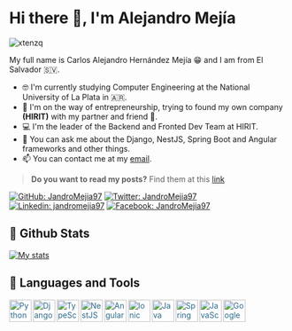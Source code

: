 # Hi there 👋, I'm Alejandro Mejía
<p align="left"> <img src="https://komarev.com/ghpvc/?username=JandroMejia97&label=Profile%20views&color=0e75b6&style=flat" alt="xtenzq" /> </p>

My full name is Carlos Alejandro Hernández Mejía 😁 and I am from El Salvador 🇸🇻.
- 🤓 I'm currently studying Computer Engineering at the National University of La Plata in 🇦🇷.
- 🚀 I'm on the way of entrepreneurship, trying to found my own company **(HIRIT)** with my partner and friend 💪.
- 💻 I'm the leader of the Backend and Fronted Dev Team at HIRIT.
- 💬 You can ask me about the Django, NestJS, Spring Boot and Angular frameworks and other things.
- 📫 You can contact me at my [email](mailto:alejandromejia2013.27@gmail.com).

> **Do you want to read my posts?** Find them at this [link](https://jandromejia97.notion.site/1d1b300262c44023a274e2442bcc0f81?v=6c5be9108d3e434aa2d5caf4c9c579cd)

[![GitHub: JandroMejia97](https://img.shields.io/github/followers/JandroMejia97?style=social)](https://github.com/JandroMejia97)
[![Twitter: JandroMejia97](https://img.shields.io/twitter/follow/JandroMejia97?style=social)](https://twitter.com/JandroMejia97)
[![Linkedin: jandromejia97](https://img.shields.io/badge/-jandromejia97-white?logo=Linkedin&logoColor=blue)](https://www.linkedin.com/in/jandromejia97/)
[![Facebook: JandroMejia97](https://img.shields.io/badge/-JandroMejia97-white?logo=Facebook&logoColor=blue)](https://www.facebook.com/JandroMejia97/)

## 👊 Github Stats

[![My stats](https://github-readme-stats.vercel.app/api?username=JandroMejia97)](https://github.com/JandroMejia97/github-readme-stats)

## 🦾 Languages and Tools

<p style="color: #2a698c !important;">
  <img align="left" src="https://simpleicons.org/icons/python.svg" alt="Python" height="40px" />
  <img align="left" src="https://simpleicons.org/icons/django.svg" alt="Django" height="40px" />
  <img align="left" src="https://simpleicons.org/icons/typescript.svg" alt="TypeScript" height="40px" />
  <img align="left" src="https://simpleicons.org/icons/nestjs.svg" alt="NestJS" height="40px" />
  <img align="left" src="https://simpleicons.org/icons/angular.svg" alt="Angular" height="40px" />
  <img align="left" src="https://simpleicons.org/icons/ionic.svg" alt="Ionic" height="40px" />
  <img align="left" src="https://simpleicons.org/icons/java.svg" alt="Java" height="40px" />
  <img align="left" src="https://simpleicons.org/icons/spring.svg" alt="Spring" height="40px" />
  <img align="left" src="https://simpleicons.org/icons/javascript.svg" alt="JavaScript" height="40px" />
  <img align="left" src="https://simpleicons.org/icons/googlecloud.svg" alt="Google Cloud" height="40px" />
</p>
